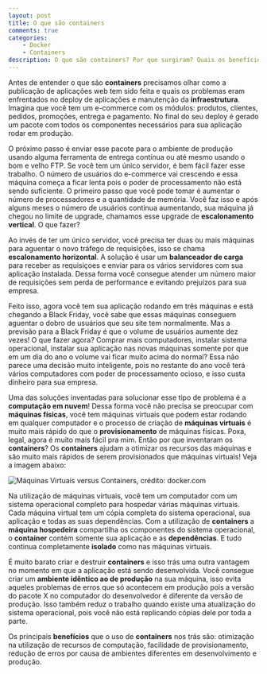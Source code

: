```yaml
---
layout: post
title: O que são containers
comments: true
categories: 
    - Docker
    - Containers
description: O que são containers? Por que surgiram? Quais os benefícios eles trazem?
---
```


Antes de entender o que são **containers** precisamos olhar como a publicação de aplicações web tem sido feita e quais os problemas eram enfrentados no deploy de aplicações e manutenção da **infraestrutura**. Imagina que você tem um e-commerce com os módulos: produtos, clientes, pedidos, promoções, entrega e pagamento. No final do seu deploy é gerado um pacote com todos os componentes necessários para sua aplicação rodar em produção.

O próximo passo é enviar esse pacote para o ambiente de produção usando alguma ferramenta de entrega contínua ou até mesmo usando o bom e velho FTP. Se você tem um único servidor, é bem fácil fazer esse trabalho. O número de usuários do e-commerce vai crescendo e essa máquina começa a ficar lenta pois o poder de processamento não está sendo suficiente. O primeiro passo que você pode tomar é aumentar o número de processadores e a quantidade de memória. Você faz isso e após alguns meses o número de usuários continua aumentando, sua máquina já chegou no limite de upgrade, chamamos esse upgrade de **escalonamento vertical**. O que fazer?

Ao invés de ter um único servidor, você precisa ter duas ou mais máquinas para aguentar o novo tráfego de requisições, isso se chama **escalonamento horizontal**. A solução é usar um **balanceador de carga** para receber as requisiçoes e enviar para os vários servidores com sua aplicação instalada. Dessa forma você consegue atender um número maior de requisições sem perda de performance e evitando prejuízos para sua empresa.

Feito isso, agora você tem sua aplicação rodando em três máquinas e está chegando a Black Friday, você sabe que essas máquinas conseguem aguentar o dobro de usuários que seu site tem normalmente. Mas a previsão para a Black Friday é que o volume de usuários aumente dez vezes! O que fazer agora? Comprar mais computadores, instalar sistema operacional, instalar sua aplicação nas novas máquinas somente por que em um dia do ano o volume vai ficar muito acima do normal? Essa não parece uma decisão muito inteligente, pois no restante do ano você terá vários computadores com poder de processamento ocioso, e isso custa dinheiro para sua empresa.

Uma das soluções inventadas para solucionar esse tipo de problema é a **computação em nuvem**! Dessa forma você não precisa se preocupar com **máquinas físicas**, você tem máquinas virtuais que podem estar rodando em qualquer computador e o processo de criação de **máquinas virtuais** é muito mais rápido do que o **provisionamento** de máquinas físicas. Poxa, legal, agora é muito mais fácil pra mim. Então por que inventaram os **containers**? Os **containers** ajudam a otimizar os recursos das máquinas e são muito mais rápidos de serem provisionados que máquinas virtuais! Veja a imagem abaixo:

![Máquinas Virtuais versus Containers, crédito: docker.com]({{site.baseurl}}/public/images/2018-02-28/containers-vs-vms.jpg)

Na utilização de máquinas virtuais, você tem um computador com um sistema operacional completo para hospedar várias máquinas virtuais. Cada máquina virtual tem um cópia completa do sistema operacional, sua aplicação e todas as suas dependências. Com a utilização de **containers** a **máquina hospedeira** compartilha os componentes do sistema operacional, o **container** contém somente sua aplicação e as **dependências**. E tudo continua completamente **isolado** como nas máquinas virtuais.

É muito barato criar e destruir **containers** e isso trás uma outra vantagem no momento em que a aplicação está sendo desenvolvida. Você consegue criar um **ambiente idêntico ao de produção** na sua máquina, isso evita aqueles problemas de erros que só acontecem em produção pois a versão do pacote X no computador do desenvolvedor é diferente da versão de produção. Isso também reduz o trabalho quando existe uma atualização do sistema operacional, pois você não está replicando cópias dele por toda a parte.

Os principais **benefícios** que o uso de **containers** nos trás são: otimização na utilização de recursos de computação, facilidade de provisionamento, redução de erros por causa de ambientes diferentes em desenvolvimento e produção.